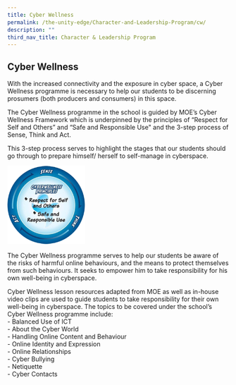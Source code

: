 ```yaml
---
title: Cyber Wellness
permalink: /the-unity-edge/Character-and-Leadership-Program/cw/
description: ""
third_nav_title: Character & Leadership Program
---
```

## Cyber Wellness

With the increased connectivity and the exposure in cyber space, a Cyber Wellness programme is necessary to help our students to be discerning prosumers (both producers and consumers) in this space.

The Cyber Wellness programme in the school is guided by MOE’s Cyber Wellness Framework which is underpinned by the principles of “Respect for Self and Others” and “Safe and Responsible Use" and the 3-step process of Sense, Think and Act.

This 3-step process serves to highlight the stages that our students should go through to prepare himself/ herself to self-manage in cyberspace.

<img src="/images/cyber wellness.png" style="width:35%">

The Cyber Wellness programme serves to help our students be aware of the risks of harmful online behaviours, and the means to protect themselves from such behaviours. It seeks to empower him to take responsibility for his own well-being in cyberspace.

Cyber Wellness lesson resources adapted from MOE as well as in-house video clips are used to guide students to take responsibility for their own well-being in cyberspace. The topics to be covered under the school’s Cyber Wellness programme include:<br>
\- Balanced Use of ICT <br>
\- About the Cyber World <br>
\- Handling Online Content and Behaviour <br>
\- Online Identity and Expression <br>
\- Online Relationships <br>
\- Cyber Bullying <br>
\- Netiquette <br>
\- Cyber Contacts